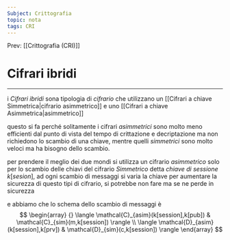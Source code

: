 ```yaml
---
Subject: Crittografia
topic: nota
tags: CRI
---
```


Prev: [[Crittografia (CRI)]]

# Cifrari ibridi
---
i _Cifrari ibridi_ sona tipologia di _cifrario_ che utilizzano un [[Cifrari a chiave Simmetrica|cifrario asimmetrico]] e uno [[Cifrari a chiave Asimmetrica|asimmetrico]]

questo si fa perché solitamente i cifrari _asimmetrici_ sono molto meno efficienti dal punto di vista del tempo di crittazione e decriptazione ma non richiedono lo scambio di una chiave, mentre quelli _simmetrici_ sono molto veloci ma ha bisogno dello scambio.

per prendere il meglio dei due mondi si utilizza un cifrario _asimmetrico_ solo per lo scambio delle chiavi del cifrario _Simmetrico_  detta _chiave di sessione_ $k[sesion]$, ad ogni scambio di messaggi si varia la chiave per aumentare la sicurezza di questo tipi di cifrario, si potrebbe non fare ma se ne perde in sicurezza 

e abbiamo che lo schema dello scambio di messaggi è 
$$
\begin{array} {}
  \langle \mathcal{C}_{asim}(k[session],k[pub]) & \mathcal{C}_{sim}(m,k[session]) \rangle \\
  \langle \mathcal{D}_{asim}(k[session],k[prv]) & \mathcal{D}_{sim}(c,k[session]) \rangle
\end{array}
$$
